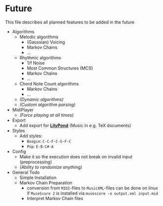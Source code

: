 # Future
This file describes all planned features to be added in the future

- Algorithms
    - Melodic algorithms
        - (Gaussian) Voicing
        - Markov Chains
        - ...
    - Rhythmic algorithms
        - 1/f Noise
        - Most Common Structures (MCS)
        - Markov Chains
        - ...
    - Chord Note Count algorithms
        - Markov Chains
        - ...
    - _(Dynamic algorithms)_
    - _(Custom algorithm parsing)_
- MidiPlayer
    - _(Force playing at all times)_
- Export
    - Add export for [**LilyPond**](https://www.lilypond.org) (Music in e.g. TeX documents)
- Styles
    - Add styles:
        - `Boogie`: `C-C-F-C-G-F-C`
        - `Pop`: `E-B-C#-A`
- Config
    - Make it so the execution does not break on invalid input (preprocessing)
    - _(Ability to randomize anything)_
- General Todo
    - Simple Installation
    - Markov Chain Preparation
        - conversion from `MIDI`-files to `MusicXML`-files can be done on linux if `MuseScore 2` is installed via `musescore -o output.xml input.mid`
        - Interpret Markov Chain files
    
